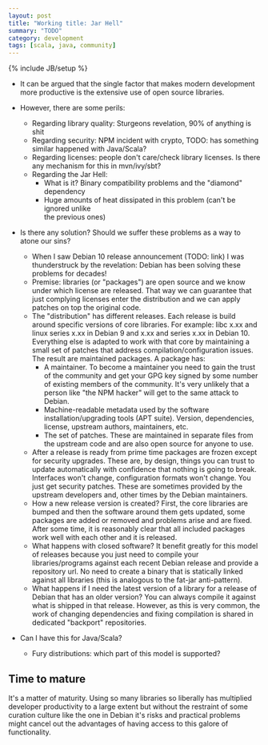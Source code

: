 ```yaml
---
layout: post
title: "Working title: Jar Hell"
summary: "TODO"
category: development
tags: [scala, java, community]
---
```

{% include JB/setup %}

* It can be argued that the single factor that makes modern development more 
  productive is the extensive use of open source libraries.
* However, there are some perils:
  * Regarding library quality: Sturgeons revelation, 90% of anything is shit
  * Regarding security: NPM incident with crypto, TODO: has something similar
    happened with Java/Scala?
  * Regarding licenses: people don't care/check library licenses. Is there any 
    mechanism for this in mvn/ivy/sbt?
  * Regarding the Jar Hell:
    * What is it? Binary compatibility problems and the "diamond" dependency
    * Huge amounts of heat dissipated in this problem (can't be ignored unlike  
      the previous ones)
    
* Is there any solution? Should we suffer these problems as a way to atone our
  sins?
  * When I saw Debian 10 release announcement (TODO: link) I was thunderstruck
    by the revelation: Debian has been solving these problems for decades!
  * Premise: libraries (or "packages") are open source and we know under which
    license are released. That way we can guarantee that just complying licenses
    enter the distribution and we can apply patches on top the original code.
  * The "distribution" has different releases. Each release is build around
    specific versions of core libraries. For example: libc x.xx and linux series
    x.xx in Debian 9 and x.xx and series x.xx in Debian 10.
    Everything else is adapted to work with that core by maintaining a small
    set of patches that address compilation/configuration issues.
    The result are maintained packages. A package has:
    * A maintainer. To become a maintainer you need to gain the trust of the
      community and get your GPG key signed by some number of existing members
      of the community. It's very unlikely that a person like "the NPM hacker"
      will get to the same attack to Debian.
    * Machine-readable metadata used by the software installation/upgrading 
      tools (APT suite). Version, dependencies, license, upstream authors,
      maintainers, etc.
    * The set of patches. These are maintained in separate files from the
      upstream code and are also open source for anyone to use.
  * After a release is ready from prime time packages are frozen except for
    security upgrades. These are, by design, things you can trust to update
    automatically with confidence that nothing is going to break. Interfaces
    won't change, configuration formats won't change. You just get security
    patches. These are sometimes provided by the upstream developers and,
    other times by the Debian maintainers.
  * How a new release version is created? First, the core libraries are bumped and then
    the software around them gets updated, some packages are added or removed
    and problems arise and are fixed. After some time, it is reasonably clear
    that all included packages work well with each other and it is released.
  * What happens with closed software? It benefit greatly for this model of
    releases because you just need to compile your libraries/programs against
    each recent Debian release and provide a repository url. No need to create
    a binary that is statically linked against all libraries (this is analogous
    to the fat-jar anti-pattern).
  * What happens if I need the latest version of a library for a release of 
    Debian that has an older version? You can always compile it against what is
    shipped in that release. However, as this is very common, the work of
    changing dependencies and fixing compilation is shared in dedicated 
    "backport" repositories.
    
* Can I have this for Java/Scala?
  * Fury distributions: which part of this model is supported?
  
## Time to mature
  
It's a matter of maturity. Using so many libraries so liberally has multiplied
developer productivity to a large extent but without the restraint of some
curation culture like the one in Debian it's risks and practical problems might
cancel out the advantages of having access to this galore of functionality.
    
   
  
  
    
    
    